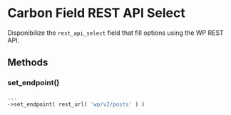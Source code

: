 # Carbon Field REST API Select

Disponibilize the ```rest_api_select``` field that fill options using the WP REST API.

## Methods

### set_endpoint()

```php
...
->set_endpoint( rest_url( 'wp/v2/posts' ) )
```
